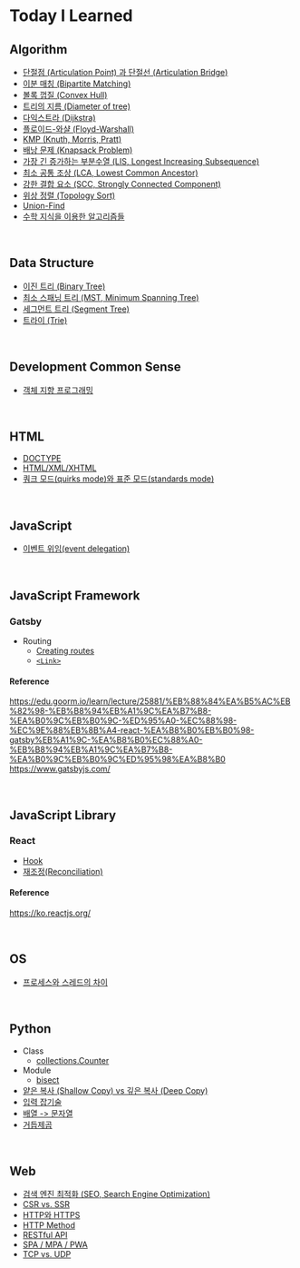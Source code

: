 # Today I Learned

## Algorithm

-   [단절점 (Articulation Point) 과 단절선 (Articulation Bridge)](Algorithm/articulation-point-and-bridge.md)
-   [이분 매칭 (Bipartite Matching)](Algorithm/bipartite-matching.md)
-   [볼록 껍질 (Convex Hull)](Algorithm/convex-hull.md)
-   [트리의 지름 (Diameter of tree)](Algorithm/diameter-of-tree.md)
-   [다익스트라 (Dijkstra)](Algorithm/dijkstra.md)
-   [플로이드-와샬 (Floyd-Warshall)](Algorithm/floyd-warshall.md)
-   [KMP (Knuth, Morris, Pratt)](Algorithm/kmp.md)
-   [배낭 문제 (Knapsack Problem)](Algorithm/knapsack-problem.md)
-   [가장 긴 증가하는 부분수열 (LIS, Longest Increasing Subsequence)](Algorithm/longest-increasing-subsequence.md)
-   [최소 공통 조상 (LCA, Lowest Common Ancestor)](Algorithm/lowest-common-ancestor.md)
-   [강한 결합 요소 (SCC, Strongly Connected Component)](Algorithm/strongly-connected-component.md)
-   [위상 정렬 (Topology Sort)](Algorithm/topology-sort.md)
-   [Union-Find](Algorithm/union-find.md)
-   [수학 지식을 이용한 알고리즘들](Algorithm/math.md)

<br>

## Data Structure

-   [이진 트리 (Binary Tree)](Data-Structure/binary-tree.md)
-   [최소 스패닝 트리 (MST, Minimum Spanning Tree)](Data-Structure/minimum-spanning-tree.md)
-   [세그먼트 트리 (Segment Tree)](Data-Structure/segment-tree.md)
-   [트라이 (Trie)](Data-Structure/trie.md)

<br>

## Development Common Sense

-   [객체 지향 프로그래밍](Development-Common-Sense/oop.md)

<br>

## HTML

-   [DOCTYPE](HTML/doctype.md)
-   [HTML/XML/XHTML](HTML/html-xml-xhtml.md)
-   [쿼크 모드(quirks mode)와 표준 모드(standards mode)](HTML/quirks-mode-and-standards-mode.md)

<br>

## JavaScript

-   [이벤트 위임(event delegation)](JavaScript/event-delegation.md)

<br>

## JavaScript Framework

### Gatsby

-   Routing
    -   [Creating routes](JavaScript-Framework/Gatsby/Routing/creating-routes.md)
    -   [`<Link>`](JavaScript-Framework/Gatsby/Routing/Link-API.md)

#### Reference

https://edu.goorm.io/learn/lecture/25881/%EB%88%84%EA%B5%AC%EB%82%98-%EB%B8%94%EB%A1%9C%EA%B7%B8-%EA%B0%9C%EB%B0%9C-%ED%95%A0-%EC%88%98-%EC%9E%88%EB%8B%A4-react-%EA%B8%B0%EB%B0%98-gatsby%EB%A1%9C-%EA%B8%B0%EC%88%A0-%EB%B8%94%EB%A1%9C%EA%B7%B8-%EA%B0%9C%EB%B0%9C%ED%95%98%EA%B8%B0
https://www.gatsbyjs.com/

<br>

## JavaScript Library

### React

-   [Hook](JavaScript-Library/React/hook.md)
-   [재조정(Reconciliation)](JavaScript-Library/React/reconciliation.md)

#### Reference

https://ko.reactjs.org/

<br>

## OS

-   [프로세스와 스레드의 차이](OS/process-vs-thread.md)

<br>

## Python

-   Class
    -   [collections.Counter](Python/Class/collections.Counter.md)
-   Module
    -   [bisect](Python/Module/bisect.md)
-   [얕은 복사 (Shallow Copy) vs 깊은 복사 (Deep Copy)](Python/copy.md)
-   [입력 잡기술](Python/input.md)
-   [배열 -> 문자열](Python/list-to-string.md)
-   [거듭제곱](Python/pow.md)

<br>

## Web

-   [검색 엔진 최적화 (SEO, Search Engine Optimization)](Web/seo.md)
-   [CSR vs. SSR](Web/csr-vs-ssr.md)
-   [HTTP와 HTTPS](Web/http-and-https.md)
-   [HTTP Method](Web/http-method.md)
-   [RESTful API](Web/restful-api.md)
-   [SPA / MPA / PWA](Web/spa-mpa-pwa.md)
-   [TCP vs. UDP](Web/tcp-vs-udp.md)

